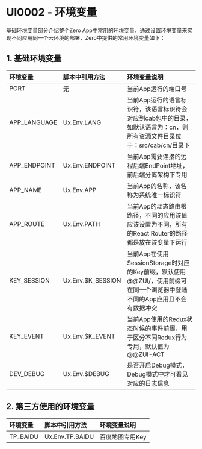 # UI0002 - 环境变量

基础环境变量部分介绍整个Zero App中常用的环境变量，通过设置环境变量来实现不同应用同一个云环境的部署，Zero中提供的常用环境变量如下：

## 1. 基础环境变量

| 环境变量 | 脚本中引用方法 | 环境变量说明 |
| :--- | :--- | :--- |
| PORT | 无 | 当前App运行的端口号 |
| APP\_LANGUAGE | Ux.Env.LANG | 当前App运行的语言标识符，该语言标识符会对应到cab包中的目录，如默认语言为：cn，则所有资源文件目录位于：src/cab/cn/目录下 |
| APP\_ENDPOINT | Ux.Env.ENDPOINT | 当前App需要连接的远程后端EndPoint地址，前后端分离架构下专用 |
| APP\_NAME | Ux.Env.APP | 当前App的名称，该名称为系统唯一标识符 |
| APP\_ROUTE | Ux.Env.PATH | 当前App的动态路由根路径，不同的应用该值应该设置为不同，所有的React Router的路径都是放在该变量下运行 |
| KEY\_SESSION | Ux.Env.$K\_SESSION | 当前App在使用SessionStorage时对应的Key前缀，默认使用@@ZUI/，使用前缀可在同一个浏览器中登陆不同的App应用且不会有数据冲突 |
| KEY\_EVENT | Ux.Env.$K\_EVENT | 当前App使用的Redux状态时候的事件前缀，用于区分不同Redux行为专用，默认值为@@ZUI-ACT |
| DEV\_DEBUG | Ux.Env.$DEBUG | 是否开启Debug模式，Debug模式中才可看见对应的日志信息 |

## 2. 第三方使用的环境变量

| 环境变量 | 脚本中引用方法 | 环境变量说明 |
| :--- | :--- | :--- |
| TP\_BAIDU | Ux.Env.TP.BAIDU | 百度地图专用Key |



